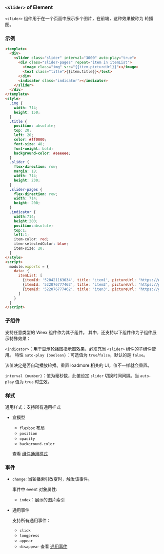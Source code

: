### `<slider>` of Element
`<slider>` 组件用于在一个页面中展示多个图片，在前端，这种效果被称为 轮播图。

### 示例
```html
<template>
  <div>
    <slider class="slider" interval="3000" auto-play="true">
      <div class="slider-pages" repeat="item in itemList">
        <image class="img" src="{{item.pictureUrl}}"></image>
        <text class="title">{{item.title}}</text>
      </div>
      <indicator class="indicator"></indicator>
    </slider>
  </div>
</template>
<style>
  .img {
    width: 714;
    height: 150;
  }
  .title {
    position: absolute;
    top: 20;
    left: 20;
    color: #ff0000;
    font-size: 48;
    font-weight: bold;
    background-color: #eeeeee;
  }
  .slider {
    flex-direction: row;
    margin: 18;
    width: 714;
    height: 230;
  }
  .slider-pages {
    flex-direction: row;
    width: 714;
    height: 200;
  }
  .indicator {
    width:714;
    height:200;
    position:absolute;
    top:1;
    left:1;
    item-color: red;
    item-selectedColor: blue;
    item-size: 20;
  }
</style>
<script>
  module.exports = {
    data: {
      itemList: [
        {itemId: '520421163634', title: 'item1', pictureUrl: 'https://gd2.alicdn.com/bao/uploaded/i2/T14H1LFwBcXXXXXXXX_!!0-item_pic.jpg'},
        {itemId: '522076777462', title: 'item2', pictureUrl: 'https://gd1.alicdn.com/bao/uploaded/i1/TB1PXJCJFXXXXciXFXXXXXXXXXX_!!0-item_pic.jpg'},
        {itemId: '522076777462', title: 'iten3', pictureUrl: 'https://gd3.alicdn.com/bao/uploaded/i3/TB1x6hYLXXXXXazXVXXXXXXXXXX_!!0-item_pic.jpg'}
      ]
    }
  }
</script>
```

### 子组件
支持任意类型的 Weex 组件作为其子组件。 其中，还支持以下组件作为子组件展示特殊效果：

`<indicator>`：用于显示轮播图指示器效果，必须充当 `<slider>` 组件的子组件使用。
特性
`auto-play {boolean}`：可选值为 `true`/`false`，默认的是 `false`。

该值决定是否自动播放轮播。重置 loadmore 相关的 UI，值不一样就会重置。

`interval {number}`：值为毫秒数，此值设定 `slider` 切换时间间隔。当 `auto-play` 值为 `true` 时生效。

### 样式
通用样式：支持所有通用样式

- 盒模型

  - `flexbox` 布局
  - `position`
  - `opacity`
  - `background-color`

  查看 [组件通用样式](https://weex.incubator.apache.org/cn/v-0.10/references/common-style.html)

### 事件
- `change`: 当轮播索引改变时，触发该事件。

  事件中 event 对象属性:
  - `index`：展示的图片索引


- 通用事件

  支持所有通用事件：

  - `click`
  - `longpress`
  - `appear`
  - `disappear`
  查看 [通用事件](https://weex.incubator.apache.org/cn/v-0.10/references/common-event.html)

